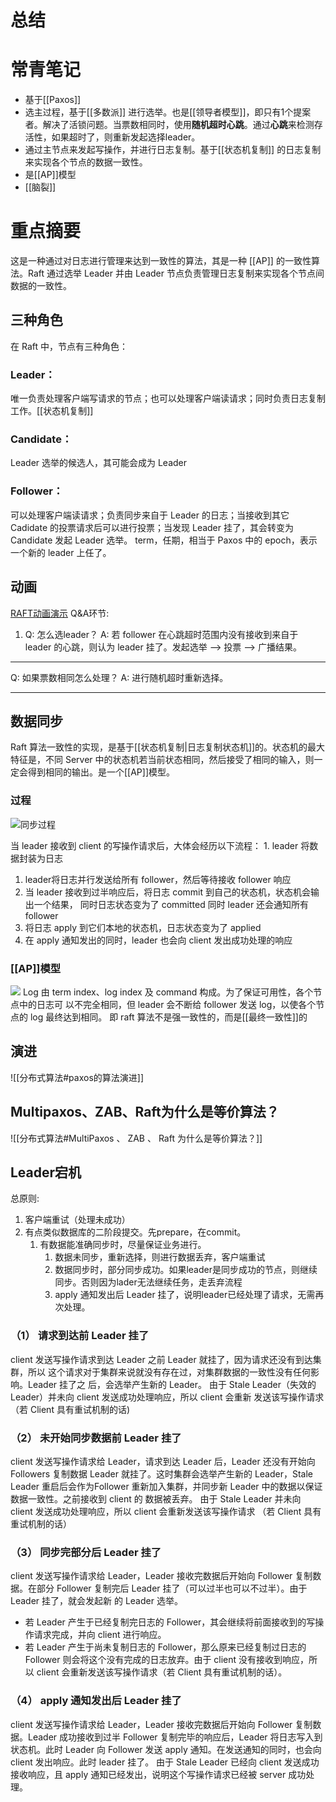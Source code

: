 # 总结



# 常青笔记
+ 基于[[Paxos]]
+ 选主过程，基于[[多数派]] 进行选举。也是[[领导者模型]]，即只有1个提案者。解决了活锁问题。当票数相同时，使用**随机超时心跳**。通过**心跳**来检测存活性，如果超时了，则重新发起选择leader。
+ 通过主节点来发起写操作，并进行日志复制。基于[[状态机复制]] 的日志复制来实现各个节点的数据一致性。
+ 是[[AP]]模型
+ [[脑裂]]

# 重点摘要
这是一种通过对日志进行管理来达到一致性的算法，其是一种 [[AP]] 的一致性算法。Raft 通过选举 Leader 并由 Leader 节点负责管理日志复制来实现各个节点间数据的一致性。

## 三种角色
在 Raft 中，节点有三种角色： 
### Leader：
唯一负责处理客户端写请求的节点；也可以处理客户端读请求；同时负责日志复制工作。[[状态机复制]]
### Candidate：
Leader 选举的候选人，其可能会成为 Leader 
### Follower：
可以处理客户端读请求；负责同步来自于 Leader 的日志；当接收到其它 Cadidate 的投票请求后可以进行投票；当发现 Leader 挂了，其会转变为 Candidate 发起 Leader 选举。
term，任期，相当于 Paxos 中的 epoch，表示一个新的 leader 上任了。

## 动画
[RAFT动画演示](http://thesecretlivesofdata.com/raft/)
Q&A环节:
1. Q: 怎么选leader？
A: 若 follower 在心跳超时范围内没有接收到来自于 leader 的心跳，则认为 leader 挂了。发起选举 --> 投票 --> 广播结果。
---
Q: 如果票数相同怎么处理？
A: 进行随机超时重新选择。

---

## 数据同步
Raft 算法一致性的实现，是基于[[状态机复制|日志复制状态机]]的。状态机的最大特征是，不同 Server 中的状态机若当前状态相同，然后接受了相同的输入，则一定会得到相同的输出。是一个[[AP]]模型。
### 过程
![同步过程](http://image.clickear.top/20220127002258.png)

当 leader 接收到 client 的写操作请求后，大体会经历以下流程： 1. leader 将数据封装为日志 
1. leader将日志并行发送给所有 follower，然后等待接收 follower 响应 
2. 当 leader 接收到过半响应后，将日志 commit 到自己的状态机，状态机会输出一个结果， 同时日志状态变为了 committed 同时 leader 还会通知所有 follower 
3. 将日志 apply 到它们本地的状态机，日志状态变为了 applied 
4. 在 apply 通知发出的同时，leader 也会向 client 发出成功处理的响应
### [[AP]]模型
![](http://image.clickear.top/20220127002340.png)
Log 由 term index、log index 及 command 构成。为了保证可用性，各个节点中的日志可 以不完全相同，但 leader 会不断给 follower 发送 log，以使各个节点的 log 最终达到相同。 即 raft 算法不是强一致性的，而是[[最终一致性]]的

## 演进

![[分布式算法#paxos的算法演进]]


## Multipaxos、ZAB、Raft为什么是等价算法？
![[分布式算法#MultiPaxos 、 ZAB 、 Raft 为什么是等价算法？]]


## Leader宕机
总原则: 
1. 客户端重试（处理未成功）
2. 有点类似数据库的二阶段提交。先prepare，在commit。
	1. 有数据能准确同步时，尽量保证业务进行。
		1. 数据未同步，重新选择，则进行数据丢弃，客户端重试
		2. 数据同步时，部分同步成功。如果leader是同步成功的节点，则继续同步。否则因为lader无法继续任务，走丢弃流程
		3. apply 通知发出后 Leader 挂了，说明leader已经处理了请求，无需再次处理。

### （1） 请求到达前 Leader 挂了
client 发送写操作请求到达 Leader 之前 Leader 就挂了，因为请求还没有到达集群，所以 这个请求对于集群来说就没有存在过，对集群数据的一致性没有任何影响。Leader 挂了之 后，会选举产生新的 Leader。
由于 Stale Leader（失效的 Leader）并未向 client 发送成功处理响应，所以 client 会重新 发送该写操作请求（若 Client 具有重试机制的话)
### （2） 未开始同步数据前 Leader 挂了
client 发送写操作请求给 Leader，请求到达 Leader 后，Leader 还没有开始向 Followers 复制数据 Leader 就挂了。这时集群会选举产生新的 Leader，Stale Leader 重启后会作为Follower 重新加入集群，并同步新 Leader 中的数据以保证数据一致性。之前接收到 client 的 数据被丢弃。 由于 Stale Leader 并未向 client 发送成功处理响应，所以 client 会重新发送该写操作请求 （若 Client 具有重试机制的话）
### （3） 同步完部分后 Leader 挂了
client 发送写操作请求给 Leader，Leader 接收完数据后开始向 Follower 复制数据。在部分 Follower 复制完后 Leader 挂了（可以过半也可以不过半）。由于 Leader 挂了，就会发起新 的 Leader 选举。 
+ 若 Leader 产生于已经复制完日志的 Follower，其会继续将前面接收到的写操作请求完成，并向 client 进行响应。 
+ 若 Leader 产生于尚未复制日志的 Follower，那么原来已经复制过日志的 Follower 则会将这个没有完成的日志放弃。由于 client 没有接收到响应，所以 client 会重新发送该写操作请求（若 Client 具有重试机制的话）。

### （4） apply 通知发出后 Leader 挂了
client 发送写操作请求给 Leader，Leader 接收完数据后开始向 Follower 复制数据。Leader 成功接收到过半 Follower 复制完毕的响应后，Leader 将日志写入到状态机。此时 Leader 向 Follower 发送 apply 通知。在发送通知的同时，也会向 client 发出响应。此时 leader 挂了。
由于 Stale Leader 已经向 client 发送成功接收响应，且 apply 通知已经发出，说明这个写操作请求已经被 server 成功处理。